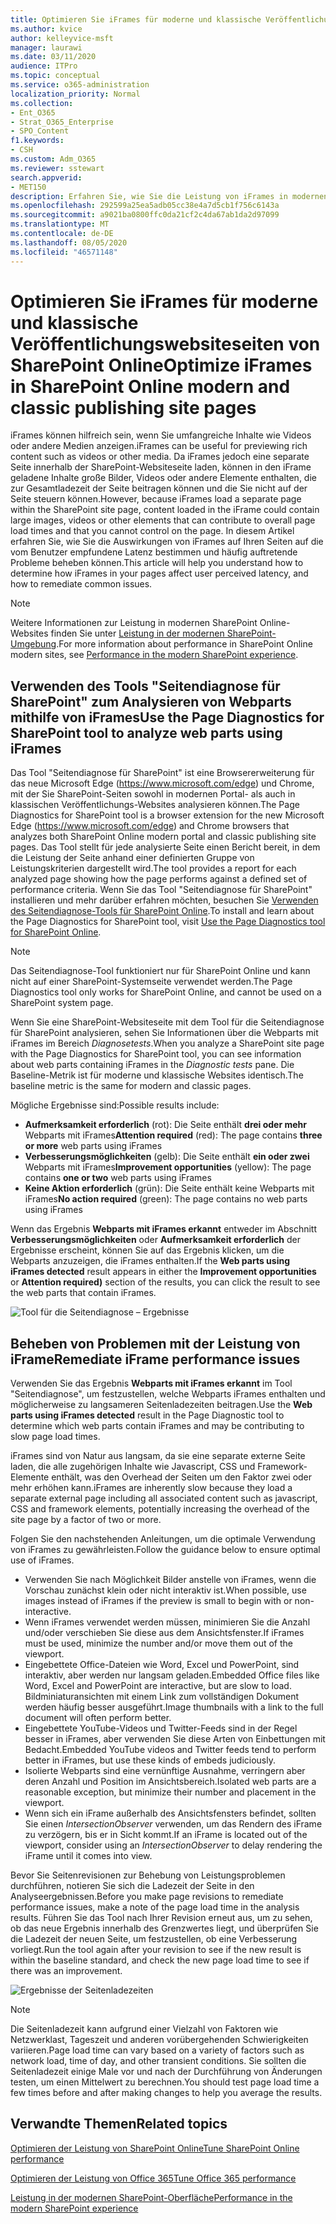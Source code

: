 ```yaml
---
title: Optimieren Sie iFrames für moderne und klassische Veröffentlichungswebsiteseiten von SharePoint Online
ms.author: kvice
author: kelleyvice-msft
manager: laurawi
ms.date: 03/11/2020
audience: ITPro
ms.topic: conceptual
ms.service: o365-administration
localization_priority: Normal
ms.collection:
- Ent_O365
- Strat_O365_Enterprise
- SPO_Content
f1.keywords:
- CSH
ms.custom: Adm_O365
ms.reviewer: sstewart
search.appverid:
- MET150
description: Erfahren Sie, wie Sie die Leistung von iFrames in modernen und klassischen Veröffentlichungswebsiteseiten in SharePoint Online optimieren können.
ms.openlocfilehash: 292599a25ea5adb05cc38e4a7d5cb1f756c6143a
ms.sourcegitcommit: a9021ba0800ffc0da21cf2c4da67ab1da2d97099
ms.translationtype: MT
ms.contentlocale: de-DE
ms.lasthandoff: 08/05/2020
ms.locfileid: "46571148"
---
```

# <a name="optimize-iframes-in-sharepoint-online-modern-and-classic-publishing-site-pages"></a><span data-ttu-id="f2d4e-103">Optimieren Sie iFrames für moderne und klassische Veröffentlichungswebsiteseiten von SharePoint Online</span><span class="sxs-lookup"><span data-stu-id="f2d4e-103">Optimize iFrames in SharePoint Online modern and classic publishing site pages</span></span>

<span data-ttu-id="f2d4e-104">iFrames können hilfreich sein, wenn Sie umfangreiche Inhalte wie Videos oder andere Medien anzeigen.</span><span class="sxs-lookup"><span data-stu-id="f2d4e-104">iFrames can be useful for previewing rich content such as videos or other media.</span></span> <span data-ttu-id="f2d4e-105">Da iFrames jedoch eine separate Seite innerhalb der SharePoint-Websiteseite laden, können in den iFrame geladene Inhalte große Bilder, Videos oder andere Elemente enthalten, die zur Gesamtladezeit der Seite beitragen können und die Sie nicht auf der Seite steuern können.</span><span class="sxs-lookup"><span data-stu-id="f2d4e-105">However, because iFrames load a separate page within the SharePoint site page, content loaded in the iFrame could contain large images, videos or other elements that can contribute to overall page load times and that you cannot control on the page.</span></span> <span data-ttu-id="f2d4e-106">In diesem Artikel erfahren Sie, wie Sie die Auswirkungen von iFrames auf Ihren Seiten auf die vom Benutzer empfundene Latenz bestimmen und häufig auftretende Probleme beheben können.</span><span class="sxs-lookup"><span data-stu-id="f2d4e-106">This article will help you understand how to determine how iFrames in your pages affect user perceived latency, and how to remediate common issues.</span></span>

>[!NOTE]
><span data-ttu-id="f2d4e-107">Weitere Informationen zur Leistung in modernen SharePoint Online-Websites finden Sie unter [Leistung in der modernen SharePoint-Umgebung](https://docs.microsoft.com/sharepoint/modern-experience-performance).</span><span class="sxs-lookup"><span data-stu-id="f2d4e-107">For more information about performance in SharePoint Online modern sites, see [Performance in the modern SharePoint experience](https://docs.microsoft.com/sharepoint/modern-experience-performance).</span></span>

## <a name="use-the-page-diagnostics-for-sharepoint-tool-to-analyze-web-parts-using-iframes"></a><span data-ttu-id="f2d4e-108">Verwenden des Tools "Seitendiagnose für SharePoint" zum Analysieren von Webparts mithilfe von iFrames</span><span class="sxs-lookup"><span data-stu-id="f2d4e-108">Use the Page Diagnostics for SharePoint tool to analyze web parts using iFrames</span></span>

<span data-ttu-id="f2d4e-109">Das Tool "Seitendiagnose für SharePoint" ist eine Browsererweiterung für das neue Microsoft Edge (https://www.microsoft.com/edge) und Chrome, mit der Sie SharePoint-Seiten sowohl in modernen Portal- als auch in klassischen Veröffentlichungs-Websites analysieren können.</span><span class="sxs-lookup"><span data-stu-id="f2d4e-109">The Page Diagnostics for SharePoint tool is a browser extension for the new Microsoft Edge (https://www.microsoft.com/edge) and Chrome browsers that analyzes both SharePoint Online modern portal and classic publishing site pages.</span></span> <span data-ttu-id="f2d4e-110">Das Tool stellt für jede analysierte Seite einen Bericht bereit, in dem die Leistung der Seite anhand einer definierten Gruppe von Leistungskriterien dargestellt wird.</span><span class="sxs-lookup"><span data-stu-id="f2d4e-110">The tool provides a report for each analyzed page showing how the page performs against a defined set of performance criteria.</span></span> <span data-ttu-id="f2d4e-111">Wenn Sie das Tool "Seitendiagnose für SharePoint" installieren und mehr darüber erfahren möchten, besuchen Sie [Verwenden des Seitendiagnose-Tools für SharePoint Online](page-diagnostics-for-spo.md).</span><span class="sxs-lookup"><span data-stu-id="f2d4e-111">To install and learn about the Page Diagnostics for SharePoint tool, visit [Use the Page Diagnostics tool for SharePoint Online](page-diagnostics-for-spo.md).</span></span>

>[!NOTE]
><span data-ttu-id="f2d4e-112">Das Seitendiagnose-Tool funktioniert nur für SharePoint Online und kann nicht auf einer SharePoint-Systemseite verwendet werden.</span><span class="sxs-lookup"><span data-stu-id="f2d4e-112">The Page Diagnostics tool only works for SharePoint Online, and cannot be used on a SharePoint system page.</span></span>

<span data-ttu-id="f2d4e-113">Wenn Sie eine SharePoint-Websiteseite mit dem Tool für die Seitendiagnose für SharePoint analysieren, sehen Sie Informationen über die Webparts mit iFrames im Bereich _Diagnosetests_.</span><span class="sxs-lookup"><span data-stu-id="f2d4e-113">When you analyze a SharePoint site page with the Page Diagnostics for SharePoint tool, you can see information about web parts containing iFrames in the _Diagnostic tests_ pane.</span></span> <span data-ttu-id="f2d4e-114">Die Baseline-Metrik ist für moderne und klassische Websites identisch.</span><span class="sxs-lookup"><span data-stu-id="f2d4e-114">The baseline metric is the same for modern and classic pages.</span></span>

<span data-ttu-id="f2d4e-115">Mögliche Ergebnisse sind:</span><span class="sxs-lookup"><span data-stu-id="f2d4e-115">Possible results include:</span></span>

- <span data-ttu-id="f2d4e-116">**Aufmerksamkeit erforderlich** (rot): Die Seite enthält **drei oder mehr** Webparts mit iFrames</span><span class="sxs-lookup"><span data-stu-id="f2d4e-116">**Attention required** (red): The page contains **three or more** web parts using iFrames</span></span>
- <span data-ttu-id="f2d4e-117">**Verbesserungsmöglichkeiten** (gelb): Die Seite enthält **ein oder zwei** Webparts mit iFrames</span><span class="sxs-lookup"><span data-stu-id="f2d4e-117">**Improvement opportunities** (yellow): The page contains **one or two** web parts using iFrames</span></span>
- <span data-ttu-id="f2d4e-118">**Keine Aktion erforderlich** (grün): Die Seite enthält keine Webparts mit iFrames</span><span class="sxs-lookup"><span data-stu-id="f2d4e-118">**No action required** (green): The page contains no web parts using iFrames</span></span>

<span data-ttu-id="f2d4e-119">Wenn das Ergebnis **Webparts mit iFrames erkannt** entweder im Abschnitt **Verbesserungsmöglichkeiten** oder **Aufmerksamkeit erforderlich** der Ergebnisse erscheint, können Sie auf das Ergebnis klicken, um die Webparts anzuzeigen, die iFrames enthalten.</span><span class="sxs-lookup"><span data-stu-id="f2d4e-119">If the **Web parts using iFrames detected** result appears in either the **Improvement opportunities** or **Attention required)** section of the results, you can click the result to see the web parts that contain iFrames.</span></span>

![Tool für die Seitendiagnose – Ergebnisse](media/modern-portal-optimization/pagediag-iframe-yellow.png)

## <a name="remediate-iframe-performance-issues"></a><span data-ttu-id="f2d4e-121">Beheben von Problemen mit der Leistung von iFrame</span><span class="sxs-lookup"><span data-stu-id="f2d4e-121">Remediate iFrame performance issues</span></span>

<span data-ttu-id="f2d4e-122">Verwenden Sie das Ergebnis **Webparts mit iFrames erkannt** im Tool "Seitendiagnose", um festzustellen, welche Webparts iFrames enthalten und möglicherweise zu langsameren Seitenladezeiten beitragen.</span><span class="sxs-lookup"><span data-stu-id="f2d4e-122">Use the **Web parts using iFrames detected** result in the Page Diagnostic tool to determine which web parts contain iFrames and may be contributing to slow page load times.</span></span>

<span data-ttu-id="f2d4e-123">iFrames sind von Natur aus langsam, da sie eine separate externe Seite laden, die alle zugehörigen Inhalte wie Javascript, CSS und Framework-Elemente enthält, was den Overhead der Seiten um den Faktor zwei oder mehr erhöhen kann.</span><span class="sxs-lookup"><span data-stu-id="f2d4e-123">iFrames are inherently slow because they load a separate external page including all associated content such as javascript, CSS and framework elements, potentially increasing the overhead of the site page by a factor of two or more.</span></span>

<span data-ttu-id="f2d4e-124">Folgen Sie den nachstehenden Anleitungen, um die optimale Verwendung von iFrames zu gewährleisten.</span><span class="sxs-lookup"><span data-stu-id="f2d4e-124">Follow the guidance below to ensure optimal use of iFrames.</span></span>

- <span data-ttu-id="f2d4e-125">Verwenden Sie nach Möglichkeit Bilder anstelle von iFrames, wenn die Vorschau zunächst klein oder nicht interaktiv ist.</span><span class="sxs-lookup"><span data-stu-id="f2d4e-125">When possible, use images instead of iFrames if the preview is small to begin with or non-interactive.</span></span>
- <span data-ttu-id="f2d4e-126">Wenn iFrames verwendet werden müssen, minimieren Sie die Anzahl und/oder verschieben Sie diese aus dem Ansichtsfenster.</span><span class="sxs-lookup"><span data-stu-id="f2d4e-126">If iFrames must be used, minimize the number and/or move them out of the viewport.</span></span>
- <span data-ttu-id="f2d4e-127">Eingebettete Office-Dateien wie Word, Excel und PowerPoint, sind interaktiv, aber werden nur langsam geladen.</span><span class="sxs-lookup"><span data-stu-id="f2d4e-127">Embedded Office files like Word, Excel and PowerPoint are interactive, but are slow to load.</span></span> <span data-ttu-id="f2d4e-128">Bildminiaturansichten mit einem Link zum vollständigen Dokument werden häufig besser ausgeführt.</span><span class="sxs-lookup"><span data-stu-id="f2d4e-128">Image thumbnails with a link to the full document will often perform better.</span></span>
- <span data-ttu-id="f2d4e-129">Eingebettete YouTube-Videos und Twitter-Feeds sind in der Regel besser in iFrames, aber verwenden Sie diese Arten von Einbettungen mit Bedacht.</span><span class="sxs-lookup"><span data-stu-id="f2d4e-129">Embedded YouTube videos and Twitter feeds tend to perform better in iFrames, but use these kinds of embeds judiciously.</span></span>
- <span data-ttu-id="f2d4e-130">Isolierte Webparts sind eine vernünftige Ausnahme, verringern aber deren Anzahl und Position im Ansichtsbereich.</span><span class="sxs-lookup"><span data-stu-id="f2d4e-130">Isolated web parts are a reasonable exception, but minimize their number and placement in the viewport.</span></span>
- <span data-ttu-id="f2d4e-131">Wenn sich ein iFrame außerhalb des Ansichtsfensters befindet, sollten Sie einen _IntersectionObserver_ verwenden, um das Rendern des iFrame zu verzögern, bis er in Sicht kommt.</span><span class="sxs-lookup"><span data-stu-id="f2d4e-131">If an iFrame is located out of the viewport, consider using an _IntersectionObserver_ to delay rendering the iFrame until it comes into view.</span></span>

<span data-ttu-id="f2d4e-132">Bevor Sie Seitenrevisionen zur Behebung von Leistungsproblemen durchführen, notieren Sie sich die Ladezeit der Seite in den Analyseergebnissen.</span><span class="sxs-lookup"><span data-stu-id="f2d4e-132">Before you make page revisions to remediate performance issues, make a note of the page load time in the analysis results.</span></span> <span data-ttu-id="f2d4e-133">Führen Sie das Tool nach Ihrer Revision erneut aus, um zu sehen, ob das neue Ergebnis innerhalb des Grenzwertes liegt, und überprüfen Sie die Ladezeit der neuen Seite, um festzustellen, ob eine Verbesserung vorliegt.</span><span class="sxs-lookup"><span data-stu-id="f2d4e-133">Run the tool again after your revision to see if the new result is within the baseline standard, and check the new page load time to see if there was an improvement.</span></span>

![Ergebnisse der Seitenladezeiten](media/modern-portal-optimization/pagediag-page-load-time.png)

>[!NOTE]
><span data-ttu-id="f2d4e-135">Die Seitenladezeit kann aufgrund einer Vielzahl von Faktoren wie Netzwerklast, Tageszeit und anderen vorübergehenden Schwierigkeiten variieren.</span><span class="sxs-lookup"><span data-stu-id="f2d4e-135">Page load time can vary based on a variety of factors such as network load, time of day, and other transient conditions.</span></span> <span data-ttu-id="f2d4e-136">Sie sollten die Seitenladezeit einige Male vor und nach der Durchführung von Änderungen testen, um einen Mittelwert zu berechnen.</span><span class="sxs-lookup"><span data-stu-id="f2d4e-136">You should test page load time a few times before and after making changes to help you average the results.</span></span>

## <a name="related-topics"></a><span data-ttu-id="f2d4e-137">Verwandte Themen</span><span class="sxs-lookup"><span data-stu-id="f2d4e-137">Related topics</span></span>

[<span data-ttu-id="f2d4e-138">Optimieren der Leistung von SharePoint Online</span><span class="sxs-lookup"><span data-stu-id="f2d4e-138">Tune SharePoint Online performance</span></span>](tune-sharepoint-online-performance.md)

[<span data-ttu-id="f2d4e-139">Optimieren der Leistung von Office 365</span><span class="sxs-lookup"><span data-stu-id="f2d4e-139">Tune Office 365 performance</span></span>](tune-office-365-performance.md)

[<span data-ttu-id="f2d4e-140">Leistung in der modernen SharePoint-Oberfläche</span><span class="sxs-lookup"><span data-stu-id="f2d4e-140">Performance in the modern SharePoint experience</span></span>](https://docs.microsoft.com/sharepoint/modern-experience-performance)
